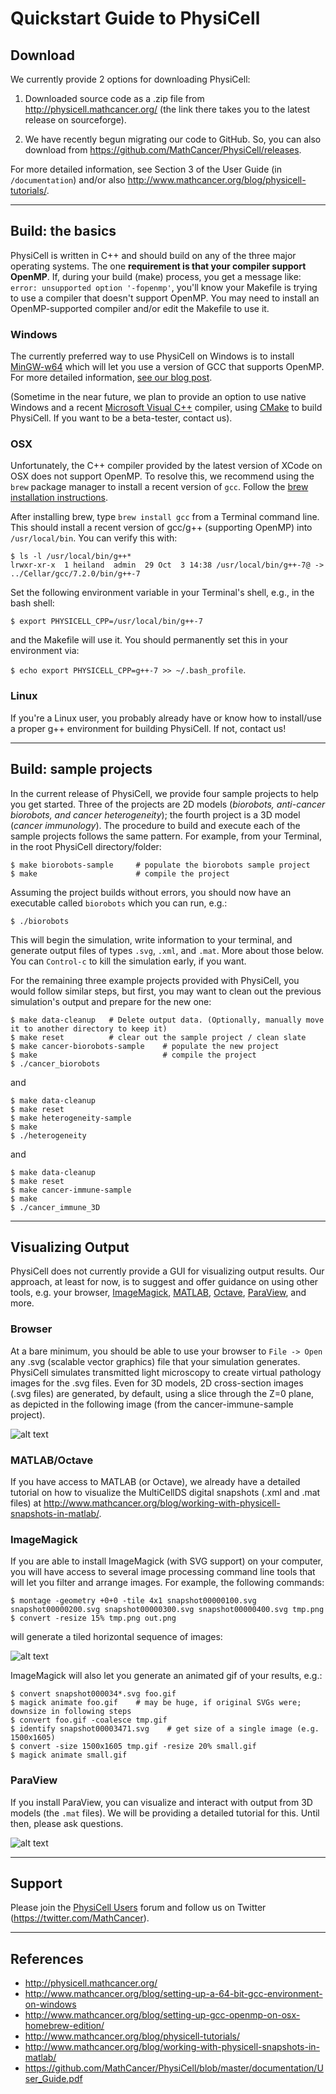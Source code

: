 # Quickstart Guide to PhysiCell 


## Download

We currently provide 2 options for downloading PhysiCell:

1) Downloaded source code as a .zip file from http://physicell.mathcancer.org/ 
(the link there takes you to the latest release on sourceforge).
<!-- https://sourceforge.net/projects/physicell/files/PhysiCell/PhysiCell%201.2.1 -->

2) We have recently begun migrating our code to GitHub. So, you can also download from https://github.com/MathCancer/PhysiCell/releases.

For more detailed information, see Section 3 of the User Guide (in `/documentation`)
and/or also http://www.mathcancer.org/blog/physicell-tutorials/.

<hr> <!---------------------------------------------->

## Build: the basics

PhysiCell is written in C++ and should build on any of the three major operating systems. 
The one <b>requirement is that your compiler support OpenMP</b>. If, during your build (make) process, you get
a message like: `error: unsupported option '-fopenmp'`, you'll know your Makefile is trying to use a compiler
that doesn't support OpenMP. You may need to install an OpenMP-supported compiler and/or edit the Makefile to use it.

### Windows

The currently preferred way to use PhysiCell on Windows is to install [MinGW-w64](https://sourceforge.net/projects/mingw-w64/) which will let you use 
a version of GCC that supports OpenMP. For more detailed information, 
[see our blog post](http://www.mathcancer.org/blog/setting-up-a-64-bit-gcc-environment-on-windows).

(Sometime in the near future, we plan to provide an option to use native Windows and a recent 
[Microsoft Visual C++](https://support.microsoft.com/en-us/help/2977003/the-latest-supported-visual-c-downloads) compiler,
using [CMake](https://cmake.org/download/) to build PhysiCell. If you want to be a beta-tester, contact us).

### OSX

Unfortunately, the C++ compiler provided by the latest version of XCode on OSX does not support OpenMP.
To resolve this, we recommend using the `brew` package manager to install a recent version of `gcc`. Follow the [brew 
installation instructions](https://docs.brew.sh/Installation.html).

After installing brew, type `brew install gcc` from a Terminal command line. This 
should install a recent version of gcc/g++ (supporting OpenMP) into `/usr/local/bin`. You can verify this with:
```
$ ls -l /usr/local/bin/g++*
lrwxr-xr-x  1 heiland  admin  29 Oct  3 14:38 /usr/local/bin/g++-7@ -> ../Cellar/gcc/7.2.0/bin/g++-7
```

Set the following environment variable in your Terminal's shell, e.g., in the bash shell: 
```
$ export PHYSICELL_CPP=/usr/local/bin/g++-7
```
and the Makefile will use it. You should permanently set this in your environment via: 

`$ echo export PHYSICELL_CPP=g++-7 >> ~/.bash_profile`.

### Linux

If you're a Linux user, you probably already have or know how to install/use a proper g++ environment for 
building PhysiCell. If not, contact us!

<hr> <!---------------------------------------------->

## Build: sample projects

In the current release of PhysiCell, we provide four sample projects to help you get started. Three
of the projects are 2D models (<i>biorobots, anti-cancer biorobots, and cancer heterogeneity</i>); the fourth project
is a 3D model (<i>cancer immunology</i>). The procedure to build and execute each of the sample projects follows the same
pattern. For example, from your Terminal, in the root PhysiCell directory/folder:
```
$ make biorobots-sample     # populate the biorobots sample project
$ make                      # compile the project
```

<!-- Note: the first `make` command silently copies over project-specific files, including the Makefile. The 
second `make` command attempts to compile the (new) code. Since the Makefile is being overwritten, any edits you
may have done to the previous Makefile (e.g., changing `CC` to point to `g++-7` on OSX) will be lost. You'll need
to edit it again or find another workaround. -->

Assuming the project builds without errors, you should now have an executable called `biorobots` which you can run, e.g.:
```
$ ./biorobots
```
This will begin the simulation, write information to your terminal, and generate output files of types `.svg`, `.xml`, and `.mat`. More about those below. You can `Control-c` to kill the simulation early, if you want.

For the remaining three example projects provided with PhysiCell, you would follow similar steps, but first, you may want to clean out the previous simulation's output and prepare for the new one:
```
$ make data-cleanup   # Delete output data. (Optionally, manually move it to another directory to keep it)
$ make reset          # clear out the sample project / clean slate
$ make cancer-biorobots-sample    # populate the new project
$ make                            # compile the project
$ ./cancer_biorobots
```
and
```
$ make data-cleanup
$ make reset
$ make heterogeneity-sample
$ make 
$ ./heterogeneity
```
and
```
$ make data-cleanup
$ make reset
$ make cancer-immune-sample
$ make
$ ./cancer_immune_3D
```

<hr> <!---------------------------------------------->

## Visualizing Output

PhysiCell does not currently provide a GUI for visualizing output results. Our approach, at least for now,
is to suggest and offer guidance on using other tools, e.g. your browser, [ImageMagick](https://www.imagemagick.org), 
[MATLAB](https://www.mathworks.com/products/matlab.html), [Octave](https://octave.sourceforge.io/), 
[ParaView](https://www.paraview.org/), and more.

### Browser

At a bare minimum, you should be able to use your browser to `File -> Open` any .svg (scalable vector graphics) file 
that your simulation generates. PhysiCell simulates transmitted light microscopy to create virtual pathology images for the .svg files. Even for 3D models, 2D cross-section images (.svg files) are generated, by 
default, using a slice through the Z=0 plane, as depicted in the following image (from the cancer-immune-sample project).

![alt text](https://github.com/rheiland/PhysiCell/blob/master/documentation/images/cancer_immune_snapshot00000574_small.png "SVG slice from 3D cancer-immune-sample project")

### MATLAB/Octave

If you have access to MATLAB (or Octave), we already have a detailed tutorial on how to visualize the
MultiCellDS digital snapshots (.xml and .mat files) at http://www.mathcancer.org/blog/working-with-physicell-snapshots-in-matlab/.

### ImageMagick

If you are able to install ImageMagick (with SVG support) on your computer, you will have access to several image processing command line
tools that will let you filter and arrange images. For example, the following commands:
```
$ montage -geometry +0+0 -tile 4x1 snapshot00000100.svg snapshot00000200.svg snapshot00000300.svg snapshot00000400.svg tmp.png
$ convert -resize 15% tmp.png out.png
```
will generate a tiled horizontal sequence of images:

![alt text](https://github.com/rheiland/PhysiCell/blob/master/documentation/images/cancer_immune_seq4x1_small.png "ImageMagick can tile images")

ImageMagick will also let you generate an animated gif of your results, e.g.:
```
$ convert snapshot000034*.svg foo.gif
$ magick animate foo.gif    # may be huge, if original SVGs were; downsize in following steps
$ convert foo.gif -coalesce tmp.gif
$ identify snapshot00003471.svg    # get size of a single image (e.g. 1500x1605)
$ convert -size 1500x1605 tmp.gif -resize 20% small.gif
$ magick animate small.gif
```

### ParaView

If you install ParaView, you can visualize and interact with output from 3D models (the `.mat` files). We will be providing a detailed
tutorial for this. Until then, please ask questions.

![alt text](https://github.com/rheiland/PhysiCell/blob/master/documentation/images/PhysiCell_ParaView_quickstart.png "ParaView w clipping planes and barchart")

<hr> <!---------------------------------------------->

## Support

Please join the [PhysiCell Users](https://groups.google.com/forum/#!forum/physicell-users) forum and follow us on Twitter  (https://twitter.com/MathCancer).

<hr> <!---------------------------------------------->

## References

* http://physicell.mathcancer.org/
* http://www.mathcancer.org/blog/setting-up-a-64-bit-gcc-environment-on-windows
* http://www.mathcancer.org/blog/setting-up-gcc-openmp-on-osx-homebrew-edition/
* http://www.mathcancer.org/blog/physicell-tutorials/
* http://www.mathcancer.org/blog/working-with-physicell-snapshots-in-matlab/
* https://github.com/MathCancer/PhysiCell/blob/master/documentation/User_Guide.pdf

